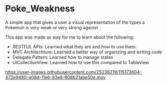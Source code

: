 # Poke_Weakness
A simple app that gives a user a visual representation of the types a Pokemon is very weak or very strong against

This app was made as way for me to learn about the following:
- RESTFUL APIs: Learned what they are and how to use them.
- MVC Architechture: Learned a better way of organizing and writing code
- Delegate Pattern: Learned how to manage states
- UICollectionView: Learned how to use this compared to TableView


https://user-images.githubusercontent.com/25238219/115173604-472e9480-a08d-11eb-93e8-608b21abe50e.mov

